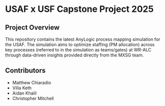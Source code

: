 # USAF x USF Capstone Project 2025

## Project Overview
This repository contains the latest AnyLogic process mapping simulation for the USAF.
The simulation aims to optimize staffing (PM allocation) across key processes (referred to in the simulation as teams/gates) at WR-ALC through data-driven insights provided directly from the MXSG team.

## Contributors
- Matthew Chiaradio
- Villa Keth
- Aidan Khalil
- Christopher Mitchell
